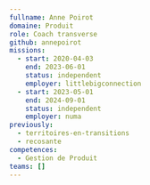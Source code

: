 ```yaml
---
fullname: Anne Poirot
domaine: Produit
role: Coach transverse
github: annepoirot
missions:
  - start: 2020-04-03
    end: 2023-06-01
    status: independent
    employer: littlebigconnection
  - start: 2023-05-01
    end: 2024-09-01
    status: independent
    employer: numa
previously:
  - territoires-en-transitions
  - recosante
competences:
  - Gestion de Produit
teams: []
---
```

